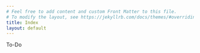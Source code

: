 ```yaml
---
# Feel free to add content and custom Front Matter to this file.
# To modify the layout, see https://jekyllrb.com/docs/themes/#overriding-theme-defaults
title: Index
layout: default
---
```


To-Do